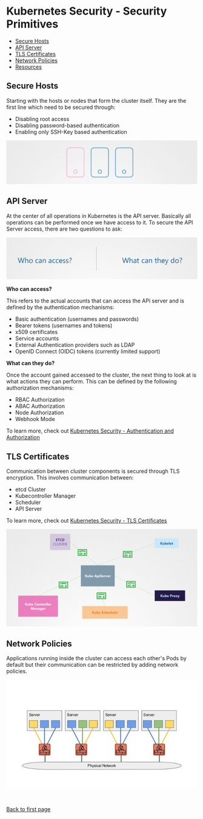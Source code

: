 
# Kubernetes Security - Security Primitives 


- [Secure Hosts](#secure-hosts)
- [API Server](#api-server)
- [TLS Certificates](#tls-certificates)
- [Network Policies](#network-policies)
- [Resources](#resources)


## Secure Hosts 

Starting with the hosts or nodes that form the cluster itself. They are the first line which need to be secured through:

- Disabling root access 
- Disabling password-based authentication 
- Enabling only SSH-Key based authentication

![](../../Images/securehosts.png)  


## API Server

At the center of all operations in Kubernetes is the API server. Basically all operations can be performed once we have access to it. To secure the API Server access, there are two questions to ask:

![](../../Images/apiserversecure.png)  


**Who can access?**

This refers to the actual accounts that can access the APi server and is defined by the authentication mechanisms:

- Basic authentication (usernames and passwords)
- Bearer tokens (usernames and tokens)
- x509 certificates
- Service accounts 
- External Authentication providers such as LDAP
- OpenID Connect (OIDC) tokens (currently limited support)

**What can they do?**

Once the account gained accessed to the cluster, the next thing to look at is what actions they can perform. This can be defined by the following authorization mechanisms:

- RBAC Authorization 
- ABAC Authorization 
- Node Authorization 
- Webhook Mode

To learn more, check out [Kubernetes Security - Authentication and Authorization](./028-Kubernetes-Security-authentication-authorization.md)

## TLS Certificates 

Communication between cluster components is secured through TLS encryption. This involves communication between: 

- etcd Cluster
- Kubecontroller Manager
- Scheduler
- API Server 

To learn more, check out [Kubernetes Security - TLS Certificates](./028-Kubernetes-Security-tls-certificates.md)

![](../../Images/securitytlscerts.png)          


## Network Policies 

Applications running inside the cluster can access each other's Pods by default but their communication can be restricted by adding network policies. 

![](../../Images/networkpoliciessamplediagram.png)  




<br>

[Back to first page](../../README.md#kubernetes-security)

